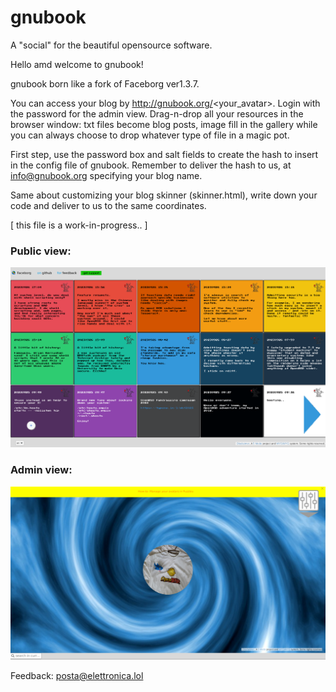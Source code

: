 # gnubook
A "social" for the beautiful opensource software.

Hello amd welcome to gnubook!

gnubook born like a fork of Faceborg ver1.3.7.

You can access your blog by http://gnubook.org/<your_avatar>. Login with the password for the admin view. Drag-n-drop all your resources in the browser window: txt files become blog posts, image fill in the gallery while you can always choose to drop whatever type of file in a magic pot.<br>

First step, use the password box and salt fields to create the hash to insert in the config file of gnubook. Remember to deliver the hash to us, at info@gnubook.org specifying your blog name.<br>

Same about customizing your blog skinner (skinner.html), write down your code and deliver to us to the same coordinates.
    
[ this file is a work-in-progress.. ]

### Public view:

![gnubook in action #1](/Public/static/res/screenshot1.png)<br>

### Admin view:

![gnubook in action #2](/Public/static/res/screenshot2.png)<br>

Feedback: posta@elettronica.lol
